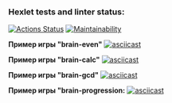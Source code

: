 ### Hexlet tests and linter status:

[![Actions Status](https://github.com/peeercyyy/fullstack-javascript-project-44/workflows/hexlet-check/badge.svg)](https://github.com/peeercyyy/fullstack-javascript-project-44/actions)
[![Maintainability](https://api.codeclimate.com/v1/badges/89a31a315529bb2aff33/maintainability)](https://codeclimate.com/github/peeercyyy/fullstack-javascript-project-44/maintainability)

**Пример игры "brain-even"**
[![asciicast](https://asciinema.org/a/F56m2Za5v8fFp4uNewd2utWHr.svg)](https://asciinema.org/a/F56m2Za5v8fFp4uNewd2utWHr)

**Пример игры "brain-calc"**
[![asciicast](https://asciinema.org/a/yyEVI5fWC7yEx9pHNSrErXvWk.svg)](https://asciinema.org/a/yyEVI5fWC7yEx9pHNSrErXvWk)

**Пример игры "brain-gcd"**
[![asciicast](https://asciinema.org/a/oLOk3MR8H8bjReXe0TOWXHQA0.svg)](https://asciinema.org/a/oLOk3MR8H8bjReXe0TOWXHQA0)

**Пример игры "brain-progression:**
[![asciicast](https://asciinema.org/a/19PJWelDzzEKvx3qw4SGy3zTQ.svg)](https://asciinema.org/a/19PJWelDzzEKvx3qw4SGy3zTQ)
